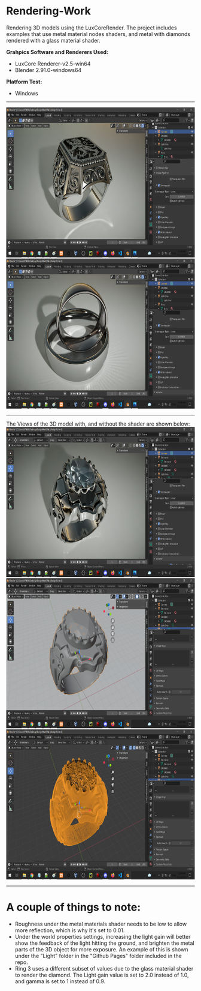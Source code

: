 # Rendering-Work
Rendering 3D models using the LuxCoreRender. The project includes examples that use metal material nodes shaders, and metal with diamonds rendered with a glass material shader.

<strong> Grahpics Software and Renderers Used:  </strong>
<ul>
 	<li> LuxCore Renderer-v2.5-win64 </li>
 	<li> Blender 2.91.0-windows64 </li>
</ul>

<strong> Platform Test:  </strong>
<ul>
 	<li> Windows </li>
</ul>

<hr>

<img src="GithubImages/Dark/ring1.png"  height="400" />
<img src="GithubImages/Dark/ring2.png"  height="400" />

<hr>
The Views of the 3D model with, and without the shader are shown below:
<img src="GithubImages/Dark/ring3.png"  height="400" />
<img src="GithubImages/Dark/ring4.png"  height="400" />
<img src="GithubImages/Dark/ring5.png"  height="400" />

<hr>

#  A couple of things to note:

<ul>
 <li>
Roughness under the metal materials shader needs to be low to allow more reflection, which is why it's set to 0.01.
 </li>
	
 <li>	
Under the world properties settings, increasing the light gain will better show the feedback of the light hitting the ground, and brighten the metal parts of the 3D object for more exposure. An example of this is shown under the "Light" folder in the "Github Pages" folder included in the repo.
 </li>

<li>
Ring 3 uses a different subset of values due to the glass material shader to render the diamond. The Light gain value is set to 2.0 instead of 1.0, and gamma is set to 1 instead of 0.9.
 </li>
</ul>

